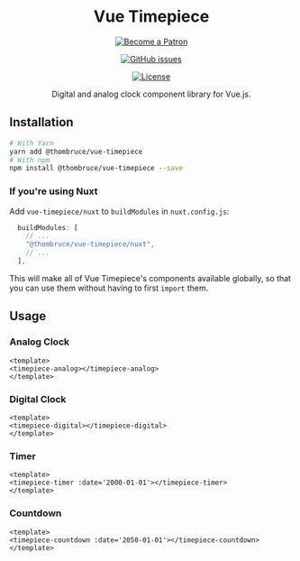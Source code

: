 <h1 id="vue-timepiece" align="center">Vue Timepiece</h1>

<p align="center"><a href="https://www.patreon.com/thombruce"><img src="https://c5.patreon.com/external/logo/become_a_patron_button.png" alt="Become a Patron"></a></p>

<p align="center"><a href="https://github.com/thombruce/vue-timepiece/issues"><img src="https://img.shields.io/github/issues-raw/thombruce/vue-timepiece?logo=github" alt="GitHub issues"></a></p>

<p align="center"><a href="LICENSE"><img src="https://img.shields.io/badge/license-MIT-green.svg" alt="License"></a></p>

<p align="center">Digital and analog clock component library for Vue.js.</p>

## Installation

```sh
# With Yarn
yarn add @thombruce/vue-timepiece
# With npm
npm install @thombruce/vue-timepiece --save
```

### If you're using Nuxt

Add `vue-timepiece/nuxt` to `buildModules` in `nuxt.config.js`:

```js
  buildModules: [
    // ...
    "@thombruce/vue-timepiece/nuxt",
    // ...
  ],
```

This will make all of Vue Timepiece's components available globally, so that you can use them without having to first `import` them.

## Usage

### Analog Clock

```vue
<template>
<timepiece-analog></timepiece-analog>
</template>
```

### Digital Clock

```vue
<template>
<timepiece-digital></timepiece-digital>
</template>
```

### Timer

```vue
<template>
<timepiece-timer :date='2000-01-01'></timepiece-timer>
</template>
```

### Countdown

```vue
<template>
<timepiece-countdown :date='2050-01-01'></timepiece-countdown>
</template>
```
